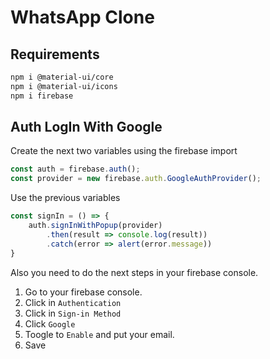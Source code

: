 # WhatsApp Clone

## Requirements

```sh
npm i @material-ui/core
npm i @material-ui/icons
npm i firebase
```

## Auth LogIn With Google

Create the next two variables using the firebase import 

```js
const auth = firebase.auth();
const provider = new firebase.auth.GoogleAuthProvider();
```

Use the previous variables

```js
const signIn = () => {
    auth.signInWithPopup(provider)
        .then(result => console.log(result))
        .catch(error => alert(error.message))
}
```

Also you need to do the next steps in your firebase console.

1. Go to your firebase console.
2. Click in `Authentication`
3. Click in `Sign-in Method`
4. Click `Google`
5. Toogle to `Enable` and put your email.
6. Save